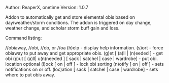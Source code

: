 Author: ReaperX, onetime
Version: 1.0.7

Addon to automatically get and store elemental obis based on day/weather/storm 
conditions. The addon is triggered on day change, weather change, and scholar
storm buff gain and loss.

Command listing:

//obiaway, //obi, //ob, or //oa
  (h)elp   - display help information.
  (s)ort   - force obiaway to put away and get appropriate obis.
  (g)et [ (a)ll | (n)eeded ]   - get obi
  (p)ut [ (a)ll| u(n)needed ] [ sack | satchel | case | wardrobe]  - put obi. location optional
  (l)ock [ on | off ]  - lock obi sorting
  (n)otify [ on | off ]   - sets notifications on or off.
  (loc)ation [ sack | satchel | case | wardrobe]   - sets where to put obis away.
